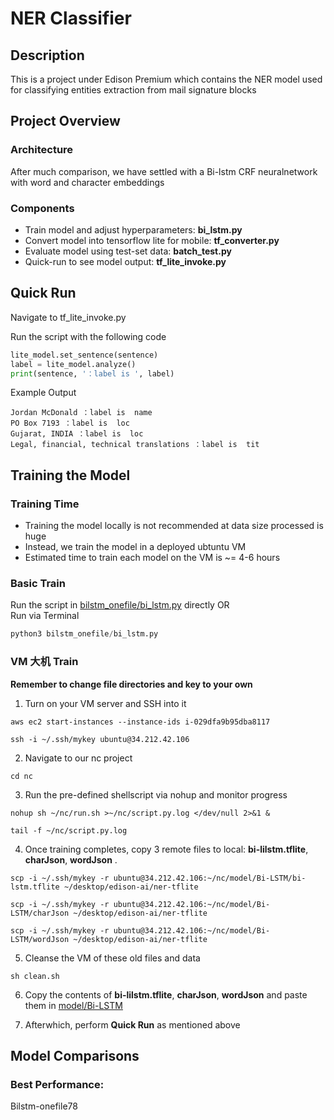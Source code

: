# NER Classifier

## Description  
This is a project under Edison Premium which contains the NER model used for classifying entities extraction from mail signature blocks

## Project Overview
### Architecture
After much comparison, we have settled with a Bi-lstm CRF neuralnetwork with word and character embeddings

### Components
- Train model and adjust hyperparameters: **bi_lstm.py**
- Convert model into tensorflow lite for mobile: **tf_converter.py**
- Evaluate model using test-set data: **batch_test.py**
- Quick-run to see model output: **tf_lite_invoke.py**

## Quick Run
Navigate to tf_lite_invoke.py

Run the script with the following code
```python
lite_model.set_sentence(sentence)
label = lite_model.analyze()
print(sentence, '：label is ', label)

```
Example Output
```text
Jordan McDonald ：label is  name
PO Box 7193 ：label is  loc
Gujarat, INDIA ：label is  loc
Legal, financial, technical translations ：label is  tit

```

## Training the Model

### Training Time
- Training the model locally is not recommended at data size processed is huge
- Instead, we train the model in a deployed ubtuntu VM
- Estimated time to train each model on the VM is ~= 4-6 hours

### Basic Train
Run the script in [bilstm_onefile/bi_lstm.py](https://github.com/yuanlida/nc/blob/master/bilstm_onefile/bi_lstm.py) directly
OR\
Run via Terminal
```python
python3 bilstm_onefile/bi_lstm.py
```
### VM 大机 Train
**Remember to change file directories and key to your own**
1. Turn on your VM server and SSH into it
```
aws ec2 start-instances --instance-ids i-029dfa9b95dba8117

ssh -i ~/.ssh/mykey ubuntu@34.212.42.106
```

2. Navigate to our nc project
```
cd nc 
```

3. Run the pre-defined shellscript via nohup and monitor progress
```
nohup sh ~/nc/run.sh >~/nc/script.py.log </dev/null 2>&1 &

tail -f ~/nc/script.py.log
```
4. Once training completes, copy 3 remote files to local: **bi-lilstm.tflite**, **charJson**, **wordJson** .
```
scp -i ~/.ssh/mykey -r ubuntu@34.212.42.106:~/nc/model/Bi-LSTM/bi-lstm.tflite ~/desktop/edison-ai/ner-tflite

scp -i ~/.ssh/mykey -r ubuntu@34.212.42.106:~/nc/model/Bi-LSTM/charJson ~/desktop/edison-ai/ner-tflite

scp -i ~/.ssh/mykey -r ubuntu@34.212.42.106:~/nc/model/Bi-LSTM/wordJson ~/desktop/edison-ai/ner-tflite
```
5. Cleanse the VM of these old files and data
```
sh clean.sh
```
6. Copy the contents of **bi-lilstm.tflite**, **charJson**, **wordJson** and paste them in [model/Bi-LSTM](https://github.com/yuanlida/nc/tree/master/model/Bi-LSTM)

7. Afterwhich, perform **Quick Run** as mentioned above


## Model Comparisons
### Best Performance:
Bilstm-onefile78